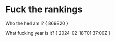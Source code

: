 # Fuck the rankings

Who the hell am I?
{ 869820 }

What fucking year is it?
[ 2024-02-18T01:37:00Z ]
